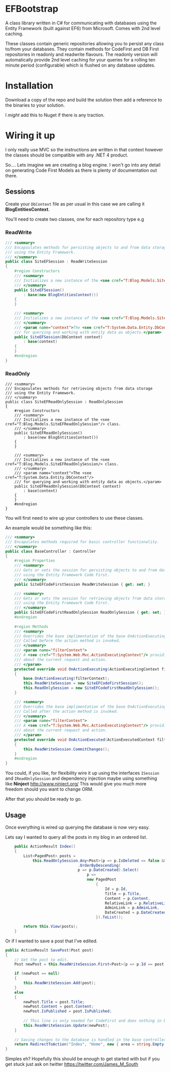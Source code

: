 # EFBootstrap

A class library written in C# for communicating with databases using the Entity Framework (built against EF6) from Microsoft. Comes with 2nd  level caching.

These classes contain generic repositories allowing you to persist any class to/from your databases. They contain methods for CodeFirst and DB First 
repositories in readonly and readwrite flavours. The readonly version will automatically provide 2nd level caching
for your queries for a rolling ten minute period (configurable) which is flushed on any database updates.

# Installation

Download a copy of the repo and build the solution then add a reference to the binaries to your solution.

I *might* add this to Nuget if there is any traction.

# Wiring it up

I only really use MVC so the instructions are written in that context however the classes should be compatible with any .NET 4 product.

So.... Lets imagine we are creating a blog engine. I won't go into any detail on generating Code First Models as there is plenty of documentation out there.

## Sessions

Create your `DbContext` file as per usual in this case we are calling it **BlogEntitiesContext**.

You'll need to create two classes, one for each repository type e.g

### ReadWrite

``` c#
/// <summary>
/// Encapsulates methods for persisting objects to and from data storage
/// using the Entity Framework.
/// </summary>
public class SiteEFSession : ReadWriteSession
{
    #region Constructors
    /// <summary>
    /// Initializes a new instance of the <see cref="T:Blog.Models.SiteEFSession"/> class. 
    /// </summary>
    public SiteEFSession()
        : base(new BlogEntitiesContext())
    {
    }

    /// <summary>
    /// Initializes a new instance of the <see cref="T:Blog.Models.SiteEFSession"/> class. 
    /// </summary>
    /// <param name="context">The <see cref="T:System.Data.Entity.DbContext">DBContext</see> 
    /// for querying and working with entity data as objects.</param>
    public SiteEFSession(DbContext context)
        : base(context)
    {
    }
    #endregion
}
```

### ReadOnly

```
/// <summary>
/// Encapsulates methods for retrieving objects from data storage
/// using the Entity Framework.
/// </summary>
public class SiteEFReadOnlySession : ReadOnlySession
{
    #region Constructors
    /// <summary>
    /// Initializes a new instance of the <see cref="T:Blog.Models.SiteEFReadOnlySession"/> class. 
    /// </summary>
    public SiteEFReadOnlySession()
        : base(new BlogEntitiesContext())
    {
    }

    /// <summary>
    /// Initializes a new instance of the <see cref="T:Blog.Models.SiteEFReadOnlySession/> class. 
    /// </summary>
    /// <param name="context">The <see cref="T:System.Data.Entity.DbContext"/> 
    /// for querying and working with entity data as objects.</param>
    public SiteEFReadOnlySession(DbContext context)
        : base(context)
    {
    }
    #endregion
}
```
    
You will first need to wire up your controllers to use these classes. 

An example would be something like this:

```c#
/// <summary>
/// Encapulates methods required for basic controller functionality.
/// </summary>
public class BaseController : Controller
{
    #region Properties
    /// <summary>
    /// Gets or sets the session for persisting objects to and from data storage
    /// using the Entity Framework Code First.
    /// </summary>
    public SiteEFCodeFirstSession ReadWriteSession { get; set; }

    /// <summary>
    /// Gets or sets the session for retrieving objects from data storage
    /// using the Entity Framework Code First.
    /// </summary>
    public SiteEFCodeFirstReadOnlySession ReadOnlySession { get; set; }
    #endregion
        
    #region Methods
    /// <summary>
    /// Overrides the base implimentation of the base OnActionExecuting method. 
    /// Called before the action method is invoked.
    /// </summary>
    /// <param name="filterContext">
    /// A <see cref="T:System.Web.Mvc.ActionExecutingContext"/> providing information 
    /// about the current request and action.
    /// </param>
    protected override void OnActionExecuting(ActionExecutingContext filterContext)
    {
        base.OnActionExecuting(filterContext);
        this.ReadWriteSession = new SiteEFCodeFirstSession();
        this.ReadOnlySession = new SiteEFCodeFirstReadOnlySession();
    }

    /// <summary>
    /// Overrides the base implimentation of the base OnActionExecuting method. 
    /// Called after the action method is invoked.
    /// </summary>
    /// <param name="filterContext">
    /// A <see cref="T:System.Web.Mvc.ActionExecutingContext"/> providing information 
    /// about the current request and action.
    /// </param>
    protected override void OnActionExecuted(ActionExecutedContext filterContext)
    {
        this.ReadWriteSession.CommitChanges();
    }
    #endregion   
}
```
    
You could, if you like, for flexibility wire it up using the interfaces `ISession` and `IReadOnlySession` and dependency injection maybe 
using something like **Ninject** http://www.ninject.org/ This would give you much more freedom should you want to change ORM.
        
After that you should be ready to go.

## Usage

Once everything is wired up querying the database is now very easy.

Lets say I wanted to query all the posts in my blog in an ordered list. 

``` c#
    public ActionResult Index()
    {
        List<PagedPost> posts =
            this.ReadOnlySession.Any<Post>(p => p.IsDeleted == false && p.IsPublished)
                                .OrderByDescending(
								p => p.DateCreated).Select(
									p =>
									new PagedPost
										{
											Id = p.Id,
											Title = p.Title,
											Content = p.Content,
											RelativeLink = p.RelativeLink,
											AdminLink = p.AdminLink,
											DateCreated = p.DateCreated.ToString("d", Utils.ResolveCulture())
										}).ToList();

        return this.View(posts);
    }
```       
 
Or if I wanted to save a post that I've edited.

``` c#
public ActionResult SavePost(Post post)
{
    // Get the post to edit.
    Post newPost = this.ReadWriteSession.First<Post>(p => p.Id == post.Id);

    if (newPost == null)
    {
        this.ReadWriteSession.Add(post);
    }
    else
    {
        newPost.Title = post.Title;
        newPost.Content = post.Content;
        newPost.IsPublished = post.IsPublished;
                
        // This line is only needed for CodeFirst and does nothing in DBFirst
        this.ReadWriteSession.Update(newPost);
    }
            
    // Saving changes to the database is handled in the base controller.
    return RedirectToAction("Index", "Home", new { area = string.Empty });
}
```        

Simples eh? Hopefully this should be enough to get started with but if you get stuck just ask on twitter https://twitter.com/James_M_South
